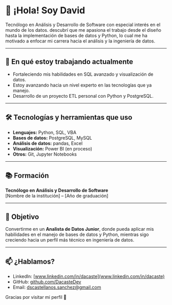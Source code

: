 
# 👋 ¡Hola! Soy David

Tecnólogo en Análisis y Desarrollo de Software con especial interés en el mundo de los datos. descubrí que me apasiona el trabajo desde el diseño hasta la implementación de bases de datos  y Python,  lo cual me ha motivado a enfocar mi carrera hacia el análisis y la ingeniería de datos.

---

## 🚀 En qué estoy trabajando actualmente

- Fortaleciendo mis habilidades en SQL avanzado y visualización de datos.
- Estoy avanzando hacia un nivel experto en las tecnologías que ya manejo.
- Desarrollo de un proyecto ETL personal con Python y PostgreSQL.
  
---

## 🛠️ Tecnologías y herramientas que uso

- **Lenguajes:** Python, SQL, VBA
- **Bases de datos:** PostgreSQL, MySQL
- **Análisis de datos:** pandas, Excel
- **Visualización:** Power BI (en proceso)
- **Otros:** Git, Jupyter Notebooks

---

## 📚 Formación

**Tecnólogo en Análisis y Desarrollo de Software**  
[Nombre de la institución] – [Año de graduación]

---

## 🌱 Objetivo

Convertirme en un **Analista de Datos Junior**, donde pueda aplicar mis habilidades en el manejo de bases de datos y Python, mientras sigo creciendo hacia un perfil más técnico en ingeniería de datos.

---

## 📫 ¿Hablamos?

- LinkedIn: [www.linkedin.com/in/dacaste](www.linkedin.com/in/dacaste)
- GitHub: [github.com/DacasteDev](https://github.com/DacasteDev)
- Email: dscastellanos.sanchez@gmail.com

Gracias por visitar mi perfil 🚀
